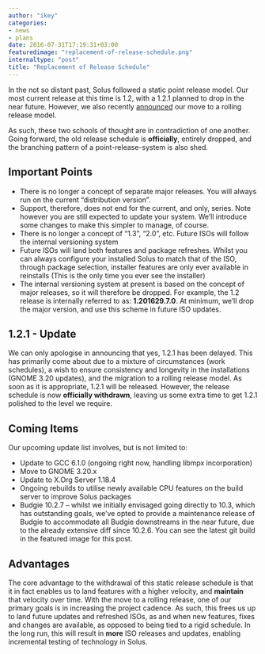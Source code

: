 ```yaml
---
author: "ikey"
categories:
- news
- plans
date: 2016-07-31T17:19:31+03:00
featuredimage: "replacement-of-release-schedule.png"
internaltype: "post"
title: "Replacement of Release Schedule"
---
```


In the not so distant past, Solus followed a static point release model. Our most current release at this time is 1.2, with a 1.2.1 planned to drop in the near future.
However, we also recently [announced](https://solus-project.com/posts/this-week-in-solus-31) our move to a rolling release model.

<!--more-->

As such, these two schools of thought are in contradiction of one another. Going forward, the old release schedule is **officially**, entirely dropped, and the branching
pattern of a point-release-system is also shed.

## Important Points

- There is no longer a concept of separate major releases. You will always run on the current “distribution version”.
- Support, therefore, does not end for the current, and only, series. Note however you are still expected to update your system. We’ll introduce some changes to make this
simpler to manage, of course.
- There is no longer a concept of “1.3”, “2.0”, etc. Future ISOs will follow the internal versioning system
- Future ISOs will land both features and package refreshes. Whilst you can always configure your installed Solus to match that of the ISO, through package selection, installer
features are only ever available in reinstalls (This is the only time you ever see the installer)
- The internal versioning system at present is based on the concept of major releases, so it will therefore be dropped. For example, the 1.2 release is internally referred to
as: **1.201629.7.0**. At minimum, we’ll drop the major version, and use this scheme in future ISO updates.

## 1.2.1 - Update

We can only apologise in announcing that yes, 1.2.1 has been delayed. This has primarily come about due to a mixture of circumstances (work schedules), a wish to ensure consistency
and longevity in the installations (GNOME 3.20 updates), and the migration to a rolling release model. As soon as it is appropriate, 1.2.1 will be released. However, the release
schedule is now **officially withdrawn**, leaving us some extra time to get 1.2.1 polished to the level we require.

## Coming Items

Our upcoming update list involves, but is not limited to:
- Update to GCC 6.1.0 (ongoing right now, handling libmpx incorporation)
- Move to GNOME 3.20.x
- Update to X.Org Server 1.18.4
- Ongoing rebuilds to utilise newly available CPU features on the build server to improve Solus packages
- Budgie 10.2.7 – whilst we initially envisaged going directly to 10.3, which has outstanding goals, we’ve opted to provide a maintenance release of Budgie to accommodate all Budgie
downstreams in the near future, due to the already extensive diff since 10.2.6. You can see the latest git build in the featured image for this post.

## Advantages

The core advantage to the withdrawal of this static release schedule is that it in fact enables us to land features with a higher velocity, and **maintain** that velocity over time. With
the move to a rolling release, one of our primary goals is in increasing the project cadence. As such, this frees us up to land future updates and refreshed ISOs, as and when new
features, fixes and changes are available, as opposed to being tied to a rigid schedule. In the long run, this will result in **more** ISO releases and updates, enabling incremental testing
of technology in Solus.
